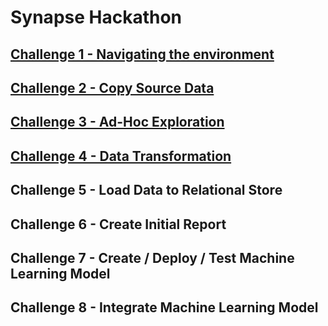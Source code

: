# Synapse Hackathon

## [Challenge 1 - Navigating the environment](./Challenge-1.md)

## [Challenge 2 - Copy Source Data](./Challenge-2.md)

## [Challenge 3 - Ad-Hoc Exploration](./Challenge-3.md)

## [Challenge 4 - Data Transformation](./Challenge-4.md)

## Challenge 5 - Load Data to Relational Store

## Challenge 6 - Create Initial Report

## Challenge 7 - Create / Deploy / Test Machine Learning Model

## Challenge 8 - Integrate Machine Learning Model
